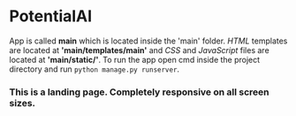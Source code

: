 # PotentialAI
App is called **main** which is located inside the 'main' folder. _HTML_ templates are located at **'main/templates/main'** and _CSS_ and _JavaScript_ files are located at **'main/static/'**.
To run the app open cmd inside the project directory and run `python manage.py runserver`. 

### This is a landing page. Completely responsive on all screen sizes.
